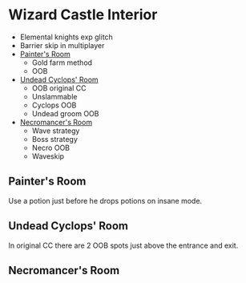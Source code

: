 # Wizard Castle Interior

- Elemental knights exp glitch
- Barrier skip in multiplayer
- [Painter's Room](#painter)
  - Gold farm method
  - OOB
- [Undead Cyclops' Room](#cyclops)
  - OOB original CC
  - Unslammable
  - Cyclops OOB
  - Undead groom OOB
- [Necromancer's Room](#necromancer)
  - Wave strategy
  - Boss strategy
  - Necro OOB
  - Waveskip

## <a name="painter"></a>Painter's Room

Use a potion just before he drops potions on insane mode.

## <a name="cyclops"></a>Undead Cyclops' Room

In original CC there are 2 OOB spots just above the entrance and exit.

## <a name="necromancer"></a>Necromancer's Room
